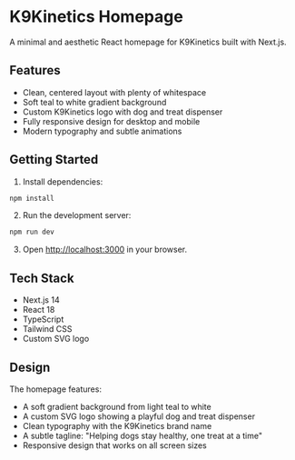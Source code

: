 # K9Kinetics Homepage

A minimal and aesthetic React homepage for K9Kinetics built with Next.js.

## Features

- Clean, centered layout with plenty of whitespace
- Soft teal to white gradient background
- Custom K9Kinetics logo with dog and treat dispenser
- Fully responsive design for desktop and mobile
- Modern typography and subtle animations

## Getting Started

1. Install dependencies:
```bash
npm install
```

2. Run the development server:
```bash
npm run dev
```

3. Open [http://localhost:3000](http://localhost:3000) in your browser.

## Tech Stack

- Next.js 14
- React 18
- TypeScript
- Tailwind CSS
- Custom SVG logo

## Design

The homepage features:
- A soft gradient background from light teal to white
- A custom SVG logo showing a playful dog and treat dispenser
- Clean typography with the K9Kinetics brand name
- A subtle tagline: "Helping dogs stay healthy, one treat at a time"
- Responsive design that works on all screen sizes




